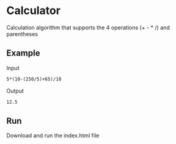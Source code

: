 # Calculator
Calculation algorithm that supports the 4 operations (+ - * /) and parentheses

## Example
Input
```txt
5*(10-(250/5)+65)/10
```
Output
```txt
12.5
```
## Run
Download and run the index.html file

